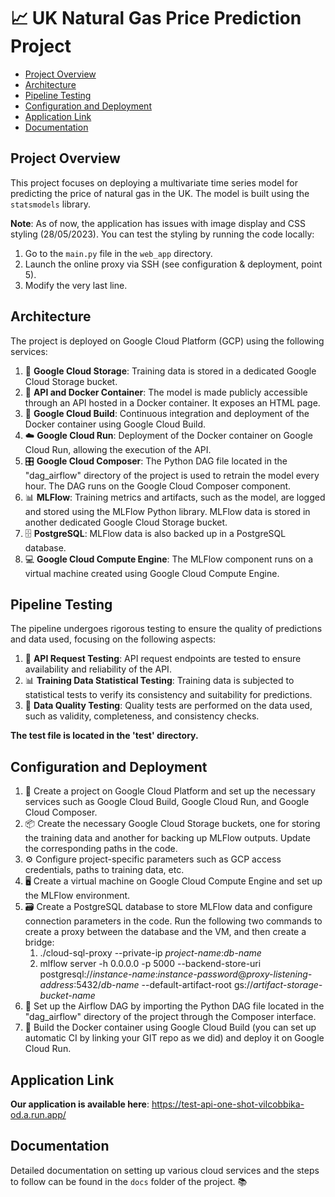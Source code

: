 # 📈 UK Natural Gas Price Prediction Project

- [Project Overview](#-project-overview)
- [Architecture](#architecture)
- [Pipeline Testing](#pipeline-testing)
- [Configuration and Deployment](#configuration-and-deployment)
- [Application Link](#application-link)
- [Documentation](#documentation)

## Project Overview

This project focuses on deploying a multivariate time series model for predicting the price of natural gas in the UK. The model is built using the `statsmodels` library.

**Note**: As of now, the application has issues with image display and CSS styling (28/05/2023).
You can test the styling by running the code locally:
   1. Go to the `main.py` file in the `web_app` directory.
   2. Launch the online proxy via SSH (see configuration & deployment, point 5).
   3. Modify the very last line.

## Architecture

The project is deployed on Google Cloud Platform (GCP) using the following services:

1. 📂 **Google Cloud Storage**: Training data is stored in a dedicated Google Cloud Storage bucket.
2. 🐳 **API and Docker Container**: The model is made publicly accessible through an API hosted in a Docker container. It exposes an HTML page.
3. 🔨 **Google Cloud Build**: Continuous integration and deployment of the Docker container using Google Cloud Build.
4. ☁️ **Google Cloud Run**: Deployment of the Docker container on Google Cloud Run, allowing the execution of the API.
5. 🎛️ **Google Cloud Composer**: The Python DAG file located in the "dag_airflow" directory of the project is used to retrain the model every hour. The DAG runs on the Google Cloud Composer component.
6. 📊 **MLFlow**: Training metrics and artifacts, such as the model, are logged and stored using the MLFlow Python library. MLFlow data is stored in another dedicated Google Cloud Storage bucket.
7. 🗄️ **PostgreSQL**: MLFlow data is also backed up in a PostgreSQL database.
8. 💻 **Google Cloud Compute Engine**: The MLFlow component runs on a virtual machine created using Google Cloud Compute Engine.

## Pipeline Testing

The pipeline undergoes rigorous testing to ensure the quality of predictions and data used, focusing on the following aspects:

1. 📝 **API Request Testing**: API request endpoints are tested to ensure availability and reliability of the API.
2. 📊 **Training Data Statistical Testing**: Training data is subjected to statistical tests to verify its consistency and suitability for predictions.
3. 🧪 **Data Quality Testing**: Quality tests are performed on the data used, such as validity, completeness, and consistency checks.

**The test file is located in the 'test' directory.**

## Configuration and Deployment

1. 🚀 Create a project on Google Cloud Platform and set up the necessary services such as Google Cloud Build, Google Cloud Run, and Google Cloud Composer.
2. 📦 Create the necessary Google Cloud Storage buckets, one for storing the training data and another for backing up MLFlow outputs. Update the corresponding paths in the code.
3. ⚙️ Configure project-specific parameters such as GCP access credentials, paths to training data, etc.
4. 🖥️ Create a virtual machine on Google Cloud Compute Engine and set up the MLFlow environment.
5. 🗃️ Create a PostgreSQL database to store MLFlow data and configure connection parameters in the code. Run the following two commands to create a proxy between the database and the VM, and then create a bridge:
   1. ./cloud-sql-proxy --private-ip *project-name*:*db-name*
   2. mlflow server -h 0.0.0.0 -p 5000 --backend-store-uri postgresql://*instance-name*:*instance-password*@*proxy-listening-address*:5432/*db-name* --default-artifact-root gs://*artifact-storage-bucket-name*
6. 🔄 Set up the Airflow DAG by importing the Python DAG file located in the "dag_airflow" directory of the project through the Composer interface.
7. 🚢 Build the Docker container using Google Cloud Build (you can set up automatic CI by linking your GIT repo as we did) and deploy it on Google Cloud Run.

## Application Link

**Our application is available here**: https://test-api-one-shot-vilcobbika-od.a.run.app/

## Documentation

Detailed documentation on setting up various cloud services and the steps to follow can be found in the `docs` folder of the project. 📚


